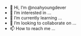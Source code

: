 - 👋 Hi, I’m @noahyoungdever
- 👀 I’m interested in ...
- 🌱 I’m currently learning ...
- 💞️ I’m looking to collaborate on ...
- 📫 How to reach me ...

<!---
noahyoungdever/noahyoungdever is a ✨ special ✨ repository because its `README.md` (this file) appears on your GitHub profile.
You can click the Preview link to take a look at your changes.
--->
